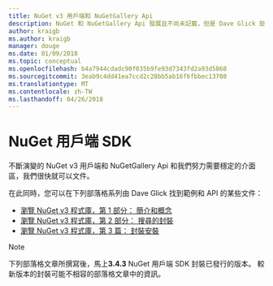 ```yaml
---
title: NuGet v3 用戶端和 NuGetGallery Api
description: NuGet 和 NuGetGallery Api 發展且不尚未記載，但是 Dave Glick 部落格上的可用範例。
author: kraigb
ms.author: kraigb
manager: douge
ms.date: 01/09/2018
ms.topic: conceptual
ms.openlocfilehash: b4a7944cdadc90f035b9fe93d7343fd2a93d5868
ms.sourcegitcommit: 3eab9c4dd41ea7ccd2c28bb5ab16f6fbbec13708
ms.translationtype: MT
ms.contentlocale: zh-TW
ms.lasthandoff: 04/26/2018
---
```

# <a name="nuget-client-sdk"></a>NuGet 用戶端 SDK

不斷演變的 NuGet v3 用戶端和 NuGetGallery Api 和我們努力需要穩定的介面區，我們很快就可以文件。

在此同時，您可以在下列部落格系列由 Dave Glick 找到範例和 API 的某些文件：

- [瀏覽 NuGet v3 程式庫，第 1 部分： 簡介和概念](http://daveaglick.com/posts/exploring-the-nuget-v3-libraries-part-1)
- [瀏覽 NuGet v3 程式庫，第 2 部分： 搜尋的封裝](http://daveaglick.com/posts/exploring-the-nuget-v3-libraries-part-2)
- [瀏覽 NuGet v3 程式庫，第 3 篇： 封裝安裝](http://daveaglick.com/posts/exploring-the-nuget-v3-libraries-part-3)

> [!Note]
> 下列部落格文章所撰寫後，馬上**3.4.3** NuGet 用戶端 SDK 封裝已發行的版本。
> 較新版本的封裝可能不相容的部落格文章中的資訊。
